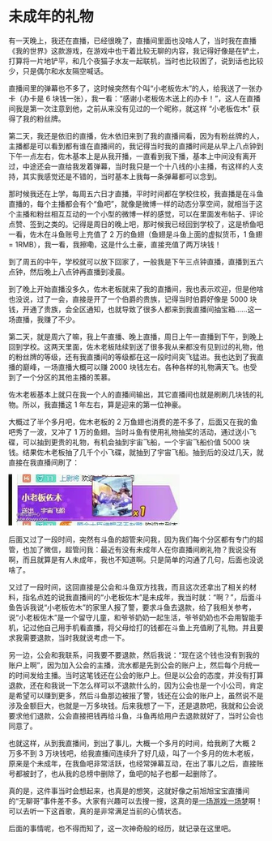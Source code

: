 # 未成年的礼物

有一天晚上，我还在直播，已经很晚了，直播间里面也没啥人了，当时我在直播《我的世界》这款游戏，在游戏中也干着比较无聊的内容，我记得好像是在铲土，打算将一片地铲平，和几个夜猫子水友一起联机，当时也比较困了，说到话也比较少，只是偶尔和水友隔空喊话。

直播间里的弹幕也不多了，这时候突然有个叫“小老板佐木”的人，给我送了一张办卡（办卡是 6 块钱一张），我一看：“感谢小老板佐木送上的办卡！”，这人在直播间我是第一次注意到他，之前从来没有见过的一个昵称，就这样 “小老板佐木” 获得了我的粉丝牌。

第二天，我还是依旧的直播，佐木依旧来到了我的直播间看，因为有粉丝牌的人，主播都是可以看到都有谁在直播间的，我记得当时我的直播时间是从早上八点钟到下午一点左右，佐木基本上是从我开播，一直看到我下播，基本上中间没有离开过，中途还会一直给我发着弹幕，当时我只是一个十八线的小主播，有这样的人支持，其实我感觉还是不错的，当时基本上我每一条弹幕都可以念到。

那时候我还在上学，每周五六日才直播，平时时间都在学校住校，我直播是在斗鱼直播的，每个主播都会有个“鱼吧”，就像是微博一样的动态分享空间，就相当于这个主播和粉丝相互互动的一个小型的微博一样的感觉，可以在里面发布帖子、评论点赞、签到之类的。记得是周日的晚上吧，那时候我已经回到学校了，这是桥鱼吧一看，佐木在斗鱼账号上充值了 2 万的鱼翅（鱼翅是斗鱼上面的虚拟货币，1 鱼翅 = 1RMB），我一看，我擦嘞，这是什么土豪，直接充值了两万块钱！

到了周五的中午，学校就可以放下回家了，一般我是下午三点钟直播，直播到五六点钟，然后晚上八点钟再直播到凌晨。

到了晚上开始直播没多久，佐木老板就来了我的直播间，我也表示欢迎，但是他啥也没说，过了一会，直接是开了一个伯爵的贵族，记得当时伯爵好像是 5000 块钱，开通了贵族，会全区通知，也就导致了很多人都来到我直播间抽宝箱……这一场直播，我赚了不少。

第二天，就是周六了嘛，我上午直播、晚上直播，周日上午一直播到下午，到晚上回到学校。这两天里面，佐木老板陆续到送了很多我从来都没有见到过的礼物，他的粉丝牌的等级，还有我直播间的等级都在这一段时间突飞猛进。我也达到了我直播的巅峰，一场直播大概可以赚 2000 块钱左右。各种各样的礼物满天飞。也受到了一个分区的其他主播的羡慕。

佐木老板基本上就只在我一个人的直播间输出，其它直播间也就是刷刷几块钱的礼物。所以，我直播这 1 年左右，算是迎来的第一位神豪。

大概过了半个多月吧，佐木老板的 2 万鱼翅也消费的差不多了，后面又在我的鱼吧秀了一波，又冲了 1 万的鱼翅。当时斗鱼有使用礼物抽奖的活动，通过送小飞碟，可以抽到更贵的礼物，有机会抽到宇宙飞船，一个宇宙飞船价值 5000 块钱。结果佐木老板抽了几千个小飞碟，就抽到了宇宙飞船。抽到后的没过几天，就直接在我直播间刷了：

![](./images/2.jpg)

后面又过了一段时间，突然有斗鱼的超管来问我，因为我们每个分区都有专门的超管，也加了微信，超管问我：最近有没有未成年人在你直播间刷礼物？我说没有啊，而且就算是有人未成年，我也不知道啊。只是简单的沟通了几句，后面也没说啥了。

又过了一段时间，这回直接是公会和斗鱼双方找我，而且这次还拿出了相关的材料，指名点姓的说我直播间的“小老板佐木”是未成年，我当时就：“啊？”，后面斗鱼告诉我说“小老板佐木”的家里人报了警，要求斗鱼去退款，给了我相关参考，说“小老板佐木”是一个留守儿童，和爷爷奶奶一起生活，爷爷奶奶也不会用智能手机，记过他自己用手机看直播，将父母给打的钱都在斗鱼上充值刷了礼物。并且要求我需要退款，当时我就说考虑一下。

另一边，公会和我联系，问我要不要退款，然后我说：“现在这个钱也没有到我的账户上啊”，因为加入公会的主播，流水都是先到公会的账户上，然后每个月统一的时间发给主播。当时这笔钱还在公会的账户上。但是以公会的态度，并没有打算退款，还在和我说一下怎么样可以不退款什么的，因为公会也是一个小公司，肯定是希望可以赚到更多，然后斗鱼那边被报了警，钱还在公会的账户上，虽然说不是涉及金额巨大，也就是一万多块钱。后来我想了一下，还是退款吧，我就和公会说要求他们退款，公会直接把钱再给斗鱼，斗鱼再给用户去退款就好了，当时公会也同意了。

也就这样，从到我直播间，到出了事儿，大概一个多月的时间，给我刷了大概 2 万多不到 3 万块钱吧，给我直播间连续升了好几级，叫了一个多月的佐木老板，原来是个未成年，在我鱼吧非常活跃，也经常弹幕互动，在出了事儿之后，直接账号都被封了，也从我的总榜中删除了，鱼吧的帖子也都一起删除了。

真的是，这件事当时会想起来，也真是的想笑，这就好像之前旭旭宝宝直播间的“无聊哥”事件差不多。大家有兴趣可以去搜一搜，这真的是[一场游戏一场梦](https://music.163.com/#/song?id=158924)啊！可以去听一下这首歌，真的是非常满足当前的心情状态。

后面的事情呢，也不得而知了，这一次神奇般的经历，就记录在这里吧。
